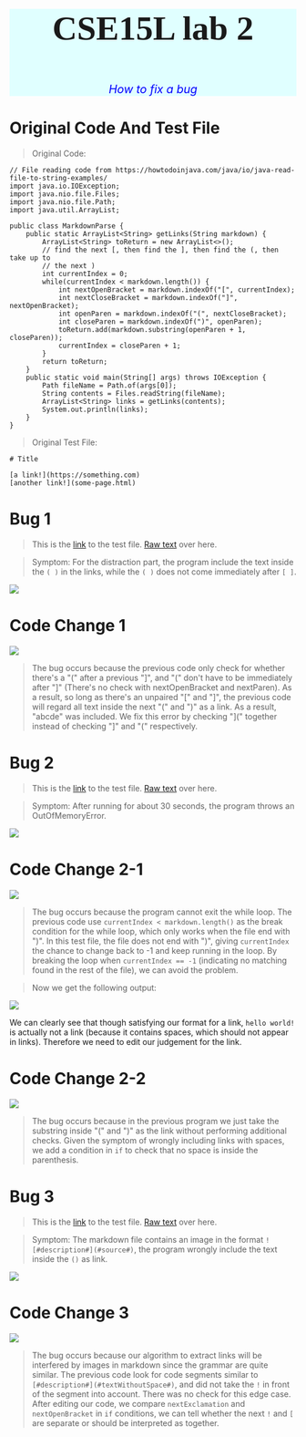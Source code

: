 <div style="text-align:center;background-color:#e0ffff;">
    <p style="font-family:Times New Roman;font-size:60px" > <b>CSE15L lab 2</b></p>
    <p style="color:blue;font-style:italic;font-size:20px"> How to fix a bug </p> 
</div>

# **Original Code And Test File**
> Original Code:

```
// File reading code from https://howtodoinjava.com/java/io/java-read-file-to-string-examples/
import java.io.IOException;
import java.nio.file.Files;
import java.nio.file.Path;
import java.util.ArrayList;

public class MarkdownParse {
    public static ArrayList<String> getLinks(String markdown) {
        ArrayList<String> toReturn = new ArrayList<>();
        // find the next [, then find the ], then find the (, then take up to
        // the next )
        int currentIndex = 0;
        while(currentIndex < markdown.length()) {
            int nextOpenBracket = markdown.indexOf("[", currentIndex);
            int nextCloseBracket = markdown.indexOf("]", nextOpenBracket);
            int openParen = markdown.indexOf("(", nextCloseBracket);
            int closeParen = markdown.indexOf(")", openParen);
            toReturn.add(markdown.substring(openParen + 1, closeParen));
            currentIndex = closeParen + 1;
        }
        return toReturn;
    }
    public static void main(String[] args) throws IOException {
		Path fileName = Path.of(args[0]);
	    String contents = Files.readString(fileName);
        ArrayList<String> links = getLinks(contents);
        System.out.println(links);
    }
} 
```

> Original Test File:

```
# Title

[a link!](https://something.com)
[another link!](some-page.html)
```

# **Bug 1**
> This is the [link](MyOwnTest1.md)  to the test file. [Raw text](https://raw.githubusercontent.com/yug030/cse15l_lab_report_2/main/MyOwnTest1.md) over here.

> Symptom:
For the distraction part, the program include the text inside the `( )` in the links, while the `( )` does not come immediately after `[ ]`.

<img src="err1_wrong_link.png">

# **Code Change 1**

<img src="code_change_1.png">

> The bug occurs because the previous code only check for whether there's a "(" after a previous "]", and "(" don't have to be immediately after "]" (There's no check with nextOpenBracket and nextParen). As a result, so long as there's an unpaired "[" and "]", the previous code will regard all text inside the next "(" and ")" as a link. As a result, "abcde" was included. We fix this error by checking "](" together instead of checking "]" and "(" respectively.

# **Bug 2**
> This is the [link](MyOwnTest2.md)  to the test file. [Raw text](https://raw.githubusercontent.com/yug030/cse15l_lab_report_2/main/MyOwnTest2.md) over here.

> Symptom:
After running for about 30 seconds, the program throws an OutOfMemoryError.

<img src="err2_infinite_loop.png">

# **Code Change 2-1**

<img src="code_change_2-1.png">

> The bug occurs because the program cannot exit the while loop. The previous code use
 `currentIndex < markdown.length()` 
as the break condition for the while loop, which only works when the file end with ")". In this test file, the file does not end with ")", giving `currentIndex` the chance to change back to -1 and keep running in the loop. By breaking the loop when `currentIndex == -1` (indicating no matching found in the rest of the file), we can avoid the problem.

>Now we get the following output:

<img src="err2_half_resolved.png">

We can clearly see that though satisfying our format for a link, `hello world!` is actually not a link (because it contains spaces, which should not appear in links). Therefore we need to edit our judgement for the link.

# **Code Change 2-2**

<img src="code_change_2-2.png">

> The bug occurs because in the previous program we just take the substring inside "(" and ")" as the link without performing additional checks. Given the symptom of wrongly including links with spaces, we add a condition in `if` to check that no space is inside the parenthesis.

# **Bug 3**
> This is the [link](MyOwnTest3.md)  to the test file. [Raw text](https://raw.githubusercontent.com/yug030/cse15l_lab_report_2/main/MyOwnTest3.md) over here.

> Symptom:
The markdown file contains an image in the format `![#description#](#source#)`, the program wrongly include the text inside the `()` as link. 

<img src="err3_image.png">

# **Code Change 3**

<img src="code_change_3.png">

> The bug occurs because our algorithm to extract links will be interfered by images in markdown since the grammar are quite similar.
The previous code look for code segments similar to `[#description#](#textWithoutSpace#)`, and did not take the `!` in front of the segment into account.
There was no check for this edge case.
After editing our code, we compare `nextExclamation` and `nextOpenBracket` in `if` conditions, we can tell whether the next `!` and `[` are separate or should be interpreted as together.